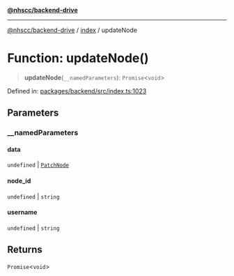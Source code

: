 [**@nhscc/backend-drive**](../../README.md)

***

[@nhscc/backend-drive](../../README.md) / [index](../README.md) / updateNode

# Function: updateNode()

> **updateNode**(`__namedParameters`): `Promise`\<`void`\>

Defined in: [packages/backend/src/index.ts:1023](https://github.com/nhscc/drive.api.hscc.bdpa.org/blob/718231ebbb0b386db32934d648e2479e8a0b4a18/packages/backend/src/index.ts#L1023)

## Parameters

### \_\_namedParameters

#### data

`undefined` \| [`PatchNode`](../../db/type-aliases/PatchNode.md)

#### node_id

`undefined` \| `string`

#### username

`undefined` \| `string`

## Returns

`Promise`\<`void`\>
